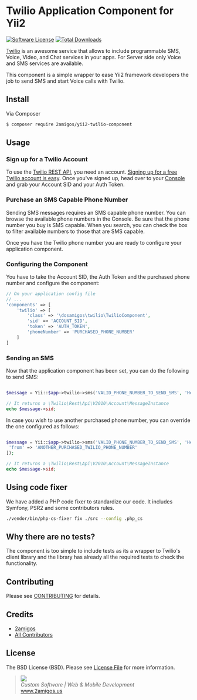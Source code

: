 # Twilio Application Component for Yii2

[![Software License](https://img.shields.io/badge/license-MIT-brightgreen.svg?style=flat-square)](LICENSE.md)
[![Total Downloads](https://poser.pugx.org/2amigos/yii2-twilio-component/downloads)](https://packagist.org/packages/2amigos/yii2-twilio-component)

[Twilio](https://www.twilio.com) is an awesome service that allows to include programmable SMS, Voice, Video, and Chat 
services in your apps. For Server side only Voice and SMS services are available. 

This component is a simple wrapper to ease Yii2 framework developers the job to send SMS and start Voice calls with 
Twilio. 

## Install

Via Composer

```bash
$ composer require 2amigos/yii2-twilio-component
```

## Usage

### Sign up for a Twilio Account

To use the [Twilio REST API](https://www.twilio.com/docs/api/rest), you need an account. [Signing up for a free Twilio 
account is easy](https://www.twilio.com/try-twilio). Once you've signed up, head over to your 
[Console](https://www.twilio.com/console) and grab your Account SID and your Auth Token. 

### Purchase an SMS Capable Phone Number 

Sending SMS messages requires an SMS capable phone number. You can browse the available phone numbers in the Console. 
Be sure that the phone number you buy is SMS capable. When you search, you can check the box to filter available numbers 
to those that are SMS capable.

Once you have the Twilio phone number you are ready to configure your application component. 

### Configuring the Component

You have to take the Account SID, the Auth Token and the purchased phone number and configure the component: 

```php 
// On your application config file 
// ... 
'components' => [
    'twilio' => [
        'class' => '\dosamigos\twilio\TwilioComponent',
        'sid' => 'ACCOUNT_SID',
        'token' => 'AUTH_TOKEN',
        'phoneNumber' => 'PURCHASED_PHONE_NUMBER'
    ]
]
```

### Sending an SMS 

Now that the application component has been set, you can do the following to send SMS: 

```php 

$message = Yii::$app->twilio->sms('VALID_PHONE_NUMBER_TO_SEND_SMS', 'Hello World!');

// It returns a \Twilio\Rest\Api\V2010\Account\MessageInstance
echo $message->sid;

```

In case you wish to use another purchased phone number, you can override the one configured as follows: 

```php 

$message = Yii::$app->twilio->sms('VALID_PHONE_NUMBER_TO_SEND_SMS', 'Hello World!', [
 'from' => 'ANOTHER_PURCHASED_TWILIO_PHONE_NUMBER'
]);

// It returns a \Twilio\Rest\Api\V2010\Account\MessageInstance
echo $message->sid;

```

## Using code fixer

We have added a PHP code fixer to standardize our code. It includes Symfony, PSR2 and some contributors rules. 

```bash 
./vendor/bin/php-cs-fixer fix ./src --config .php_cs
```

## Why there are no tests? 

The component is too simple to include tests as its a wrapper to Twilio's client library and the library has already 
all the required tests to check the functionality. 

## Contributing

Please see [CONTRIBUTING](CONTRIBUTING.md) for details.

## Credits

- [2amigos](https://github.com/2amigos)
- [All Contributors](../../contributors)

## License

The BSD License (BSD). Please see [License File](LICENSE.md) for more information.

<blockquote>
    <a href="http://www.2amigos.us"><img src="http://www.gravatar.com/avatar/55363394d72945ff7ed312556ec041e0.png"></a><br>
    <i>Custom Software | Web & Mobile Development</i><br>
    <a href="http://www.2amigos.us">www.2amigos.us</a>
</blockquote>

